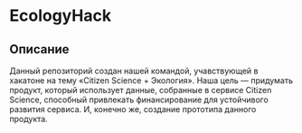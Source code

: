<h1> EcologyHack </h1>
<h2> Описание </h2>
Данный репозиторий создан нашей командой, учавствующей в хакатоне на тему «Citizen Science + Экология».
Наша цель — придумать продукт, который использует данные, собранные в сервисе Citizen Science, способный привлекать финансирование для устойчивого развития сервиса. И, конечно же, создание прототипа данного продукта.

